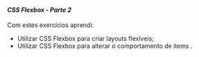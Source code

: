 #### _CSS Flexbox - Parte 2_

Com estes exercícios aprendi:

- Utilizar CSS Flexbox para criar layouts flexíveis;
- Utilizar CSS Flexbox para alterar o comportamento de items .
